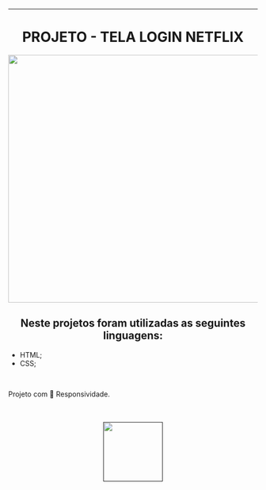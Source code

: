 ________________________________________
<h1 align="center" > PROJETO - TELA LOGIN NETFLIX </h1>

<p align="center">
  <img width="900" height="500" src="https://github.com/FelipeAz01/Netflix-Login/assets/147412994/3f2ca18a-5f04-42eb-9bfa-e6933e88f932">

</p>

<h2 align="center"> Neste projetos foram utilizadas as seguintes linguagens:</h2>
<ul>
 <li>HTML;</li>
 <li>CSS;</li>
</ul>
<br>
<p> Projeto com 📱 Responsividade.</p>
<br>
<br>

<div align="center"> 
<a href=""  >
  <img   width="120px" src="https://img.shields.io/website-up-down-green-red/http/monip.org.svg"  /> 
</a>
</div>
